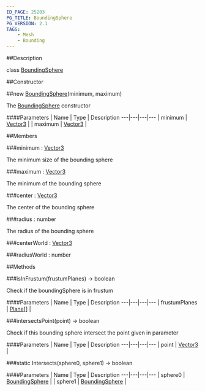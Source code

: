 ```yaml
---
ID_PAGE: 25203
PG_TITLE: BoundingSphere
PG_VERSION: 2.1
TAGS:
    - Mesh
    - Bounding
---
```

##Description

class [BoundingSphere](/classes/2.2/BoundingSphere)



##Constructor

##new [BoundingSphere](/classes/2.2/BoundingSphere)(minimum, maximum)

The [BoundingSphere](/classes/2.2/BoundingSphere) constructor

####Parameters
 | Name | Type | Description
---|---|---|---
 | minimum | [Vector3](/classes/2.2/Vector3) | 
 | maximum | [Vector3](/classes/2.2/Vector3) | 

##Members

###minimum : [Vector3](/classes/2.2/Vector3)

The minimum size of the bounding sphere

###maximum : [Vector3](/classes/2.2/Vector3)

The minimum of the bounding sphere

###center : [Vector3](/classes/2.2/Vector3)

The center of the bounding sphere

###radius : number

The radius of the bounding sphere

###centerWorld : [Vector3](/classes/2.2/Vector3)



###radiusWorld : number



##Methods

###isInFrustum(frustumPlanes) &rarr; boolean

Check if the boundingSphere is in frustum

####Parameters
 | Name | Type | Description
---|---|---|---
 | frustumPlanes | [Plane](/classes/2.2/Plane)[] | 

###intersectsPoint(point) &rarr; boolean

Check if this bounding sphere intersect the point given in parameter

####Parameters
 | Name | Type | Description
---|---|---|---
 | point | [Vector3](/classes/2.2/Vector3) | 

###static Intersects(sphere0, sphere1) &rarr; boolean



####Parameters
 | Name | Type | Description
---|---|---|---
 | sphere0 | [BoundingSphere](/classes/2.2/BoundingSphere) | 
 | sphere1 | [BoundingSphere](/classes/2.2/BoundingSphere) | 

